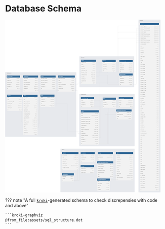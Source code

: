 # Database Schema

![Database Schema](./assets/lwmdb-schema.svg)

??? note "A full [`kroki`](https://kroki.io/)-generated schema to check discrepensies with code and above"

    ```kroki-graphviz
    @from_file:assets/sql_structure.dot
    ```
